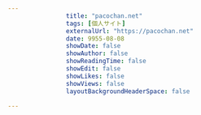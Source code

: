 ---
                title: "pacochan.net"
                tags: [個人サイト]
                externalUrl: "https://pacochan.net"
                date: 9955-08-08
                showDate: false
                showAuthor: false
                showReadingTime: false
                showEdit: false
                showLikes: false
                showViews: false
                layoutBackgroundHeaderSpace: false
                ---

